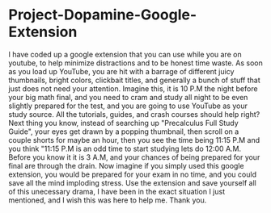# Project-Dopamine-Google-Extension
I have coded up a google extension that you can use while you are on youtube, to help minimize distractions and 
to be honest time waste. As soon as you load up YouTube, you are hit with a barrage of different juicy thumbnails, bright colors, 
clickbait titles, and generally a bunch of stuff that just does not need your attention. Imagine this, it is 10 P.M the night 
before your big math final, and you need to cram and study all night to be even slightly prepared for the test, and you are 
going to use YouTube as your study source. All the tutorials, guides, and crash courses should help right? Next thing you know, 
instead of searching up "Precalculus Full Study Guide", your eyes get drawn by a popping thumbnail, then scroll on a couple shorts 
for maybe an hour, then you see the time being 11:15 P.M and you think "11:15 P.M is an odd time to start studying lets do 12:00 A.M. 
Before you know it it is 3 A.M, and your chances of being prepared for your final are through the drain. Now imagine if you simply 
used this google extension, you would be prepared for your exam in no time, and you could save all the mind imploding stress. Use the 
extension and save yourself all of this unecessary drama, I have been in the exact situation I just mentioned, and I wish this was here
to help me. Thank you. 
